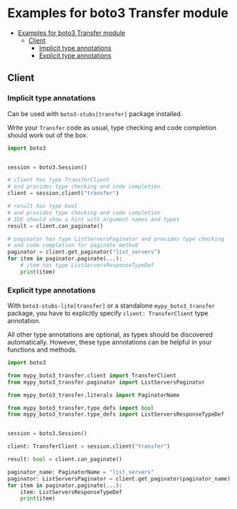 <a id="examples-for-boto3-transfer-module"></a>

# Examples for boto3 Transfer module

- [Examples for boto3 Transfer module](#examples-for-boto3-transfer-module)
  - [Client](#client)
    - [Implicit type annotations](#implicit-type-annotations)
    - [Explicit type annotations](#explicit-type-annotations)

<a id="client"></a>

## Client

<a id="implicit-type-annotations"></a>

### Implicit type annotations

Can be used with `boto3-stubs[transfer]` package installed.

Write your `Transfer` code as usual, type checking and code completion should
work out of the box.

```python
import boto3


session = boto3.Session()

# client has type TransferClient
# and provides type checking and code completion
client = session.client("transfer")

# result has type bool
# and provides type checking and code completion
# IDE should show a hint with argument names and types
result = client.can_paginate()

# paginator has type ListServersPaginator and provides type checking
# and code completion for paginate method
paginator = client.get_paginator("list_servers")
for item in paginator.paginate(...):
    # item has type ListServersResponseTypeDef
    print(item)
```

<a id="explicit-type-annotations"></a>

### Explicit type annotations

With `boto3-stubs-lite[transfer]` or a standalone `mypy_boto3_transfer`
package, you have to explicitly specify `client: TransferClient` type
annotation.

All other type annotations are optional, as types should be discovered
automatically. However, these type annotations can be helpful in your functions
and methods.

```python
import boto3

from mypy_boto3_transfer.client import TransferClient
from mypy_boto3_transfer.paginator import ListServersPaginator

from mypy_boto3_transfer.literals import PaginatorName

from mypy_boto3_transfer.type_defs import bool
from mypy_boto3_transfer.type_defs import ListServersResponseTypeDef


session = boto3.Session()

client: TransferClient = session.client("transfer")

result: bool = client.can_paginate()

paginator_name: PaginatorName = "list_servers"
paginator: ListServersPaginator = client.get_paginator(paginator_name)
for item in paginator.paginate(...):
    item: ListServersResponseTypeDef
    print(item)
```
